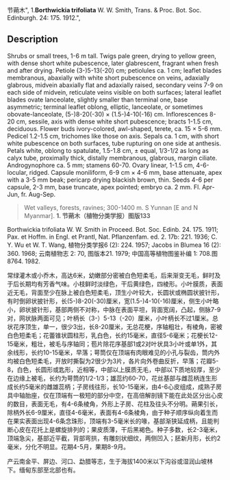 节蒴木",
1.**Borthwickia trifoliata** W. W. Smith, Trans. & Proc. Bot. Soc. Edinburgh.  24: 175.  1912.",

## Description
Shrubs or small trees, 1-6 m tall. Twigs pale green, drying to yellow green, with dense short white pubescence, later glabrescent, fragrant when fresh and after drying. Petiole (3-)5-13(-20) cm; petiolules ca. 1 cm; leaflet blades membranous, abaxially with white short pubescence on veins, adaxially glabrous, midvein abaxially flat and adaxially raised, secondary veins 7-9 on each side of midvein, reticulate veins visible on both surfaces; lateral leaflet blades ovate lanceolate, slightly smaller than terminal one, base asymmetric; terminal leaflet oblong, elliptic, lanceolate, or sometimes obovate-lanceolate, (5-)8-20(-30) × (1.5-)4-10(-16) cm. Inflorescences 8-20 cm, sessile, axis with dense white short pubescence; bracts 1-1.5 cm, deciduous. Flower buds ivory-colored, awl-shaped, terete, ca. 15 × 5-6 mm. Pedicel 1.2-1.5 cm, trichomes like those on axis. Sepals ca. 1 cm, with short white pubescence on both surfaces, tube rupturing on one side at anthesis. Petals white, oblong to spatulate, 1.5-1.8 cm, ± equal, 1/3-1/2 as long as calyx tube, proximally thick, distally membranous, glabrous, margin ciliate. Androgynophore ca. 5 mm; stamens 60-70. Ovary linear, 1-1.5 cm, 4-6-locular, ridged. Capsule moniliform, 6-9 cm × 4-6 mm, base attenuate, apex with a 3-5 mm beak; pericarp drying blackish brown, thin. Seeds 4-6 per capsule, 2-3 mm, base truncate, apex pointed; embryo ca. 2 mm. Fl. Apr-Jun, fr. Aug-Sep.

> Wet valleys, forests, ravines; 300-1400 m. S Yunnan [E and N Myanmar].
**1. 节蒴木（植物分类学报）图版133**

Borthwickia trifoliata W. W. Smith in Proceed. Bot. Soc. Edinb. 24. 175. 1911; Pax. et Hoffm. in Engl. et Prantl, Nat. Pflanzenfam. ed. 2. 17b: 221. 1936; C. Y. Wu et W. T. Wang, 植物分类学报6 (2): 224. 1957; Jacobs in Blumea 16 (2): 360. 1968; 云南植物志 2: 70, 图版本21. 1979; 中国高等植物图鉴补编 1: 708.图8764. 1982.

常绿灌木或小乔木，高达6米，幼嫩部分密被白色短柔毛，后来渐变无毛，鲜时及于后长期均有芳香气味。小枝鲜时淡绿色，干后黄绿色，四棱形。小叶膜质，表面近无毛，背面至少在脉上被白色短柔毛，顶生小叶较大，长圆状或椭圆状披针形，有时倒卵状披针形，长(5-)8-20(-30)厘米，宽(1.5-)4-10(-16)厘米，侧生小叶略小，卵状披针形，基部两侧不对称，中脉在表面平坦，背面宽阔，凸起，侧脉7-9对，网状脉两面可见；叶柄长（3-）5-13（-20）厘米，小叶柄长不过1厘米。总状花序顶生，单一，很少3出，长8-20厘米，无总花梗，序轴粗壮，有棱角，密被白色短柔毛；花蕾锥状圆柱形，乳白色，长约15毫米，直径5-6毫米；花梗长12-15毫米，粗壮，被毛与序轴同；苞片除花序基部1或2对叶状具3小叶或单1外，其余线形，长约10-15毫米，早落；萼筒仅在顶端有肉眼难见的小孔与裂齿，筒内外均被白色短柔毛，开放时撕裂为2很少为3片，各片向外卷曲反折，早落；花瓣5-8，白色，长圆形或匙形，近相等，中部以上膜质无毛，中部以下质地较厚，至少在边缘上被毛，长约为萼筒的1/2-1/3；雄蕊约60-70，花丝基部与雌蕊柄连生形成长约5毫米的雌雄蕊柄；子房线往形，长10-15毫米，由4-6心皮组成，成熟子房具中轴胎座，仅在顶端有一极短的部分中空，在高倍解剖镜下能在此处区分出心皮的数目，表面无毛，有4-6条棱角，外形上子房、花柱及往头不分明。蒴果引长，除柄外长6-9厘米，直径4-6毫米，表面有4-6条棱角，由于种子顺序纵向着生而在果实表面出现4-6条念珠形，顶端有3-5毫米长的喙，基部渐狭延成柄，且能判断心皮在花托上是螺旋排列的；果皮质薄，干后黑褐色。种子多数，长2-3毫米，顶端急尖，基部近平截，背部弯拱，有雕刻状细纹，两侧凹入；胚新月形，长约2毫米，分化不明显。花期4-5月，果期8-9月。

产云南金平、屏边、河口、勐腊等志，生于海拔1400米以下沟谷或湿润山坡林下。缅甸东部至北部也有。
